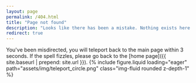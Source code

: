 ```yaml
---
layout: page
permalink: /404.html
title: "Page not found"
description: "Looks like there has been a mistake. Nothing exists here."
redirect: true
---
```


You've been misdirected, you will teleport back to the main page within 3 seconds. If the spell fizzles, please go back to the [home page]({{ site.baseurl | prepend: site.url }}).
{% include figure.liquid loading="eager" path="assets/img/teleport_circle.png" class="img-fluid rounded z-depth-1" %}
